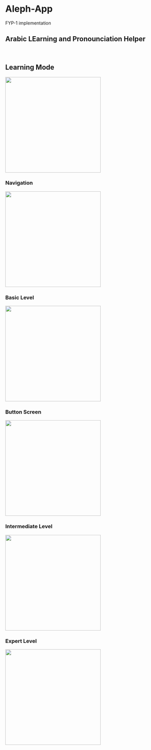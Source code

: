 # Aleph-App
FYP-1 implementation

<h2>Arabic LEarning and Pronounciation Helper</h2>
<br>
<h2><strong> Learning Mode </strong></h2>
<img height=" 300px" src="https://github.com/MishalKhan100/Aleph-App/blob/master/img/c1.jpeg" />

<br>
<h3><strong> Navigation </strong></h3>
<img height=" 300px" src="https://github.com/MishalKhan100/Aleph-App/blob/master/img/c2.jpeg" />

<br>
<h3><strong> Basic Level </strong></h3>
<img height=" 300px" src="https://github.com/MishalKhan100/Aleph-App/blob/master/img/c3.jpeg" />

<br>
<h3><strong> Button Screen </strong></h3>
<img height=" 300px" src="https://github.com/MishalKhan100/Aleph-App/blob/master/img/c4.jpeg" />
<br>
<p>

<h3><strong> Intermediate Level </strong></h3>
<img height=" 300px" src="https://github.com/MishalKhan100/Aleph-App/blob/master/img/c5.jpeg" />
<br>
<h3><strong> Expert Level </strong></h3>
<img height=" 300px" src="https://github.com/MishalKhan100/Aleph-App/blob/master/img/c6.jpeg" />
<br>
